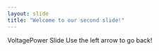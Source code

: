 ```yaml
---
layout: slide
title: "Welcome to our second slide!"
---
```


VoltagePower Slide
Use the left arrow to go back!
